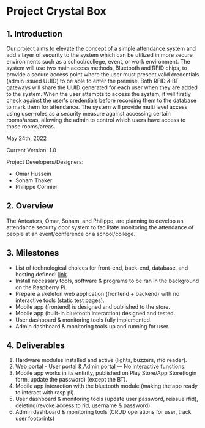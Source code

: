 # Project Crystal Box

## 1. Introduction

Our project aims to elevate the concept of a simple attendance system and add a layer of security to the system which can be utilized in more secure environments such as a school/college, event, or work environment. The system will use two main access methods, Bluetooth and RFID chips, to provide a secure access point where the user must present valid credentials (admin issued UUID) to be able to enter the premise. Both RFID & BT gateways will share the UUID generated for each user when they are added to the system. When the user attempts to access the system, it will firstly check against the user's credentials before recording them to the database to mark them for attendance. The system will provide multi level access using user-roles as a security measure against accessing certain rooms/areas, allowing the admin to control which users have access to those rooms/areas.

May 24th, 2022

Current Version: 1.0

Project Developers/Designers:
- Omar Hussein
- Soham Thaker
- Philippe Cormier

## 2. Overview

The Anteaters, Omar, Soham, and Philippe, are planning to develop an attendance security door system to facilitate monitoring the attendance of people at an event/conference or a school/college.

## 3. Milestones
- List of technological choices for front-end, back-end, database, and hosting defined: [link](https://github.com/CAPSTONE-2022-2023/Group_04/blob/main/technical_details.md)
- Install necessary tools, software & programs to be ran in the background on the Raspberry Pi.
- Prepare a skeleton web application (frontend + backend) with no interactive tools (static test pages).
- Mobile app (frontend) is designed and published to the store.
- Mobile app (built-in bluetooth interaction) designed and tested.
- User dashboard & monitoring tools fully implemented.
- Admin dashboard & monitoring tools up and running for user.

## 4. Deliverables 

1. Hardware modules installed and active (lights, buzzers, rfid reader).
2. Web portal - User portal & Admin portal — No interactive functions.
3. Mobile app works in its entirity, published on Play Store/App Store(login form, update the password) (except the BT).
4. Mobile app interaction with the bluetooth module (making the app ready to interact with rasp pi).
5. User dashboard & monitoring tools (update user password, reissue rfid), deleting(revoke access to rid, username & password).
6. Admin dashboard & monitoring tools (CRUD operations for user, track user footprints)
